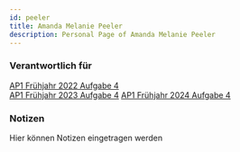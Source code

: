 ```yaml
---
id: peeler
title: Amanda Melanie Peeler
description: Personal Page of Amanda Melanie Peeler
---
```


### Verantwortlich für

[AP1 Frühjahr 2022 Aufgabe 4](../../AP1/2022/ap1f_2022/ap1f_2022_a4.md)  
[AP1 Frühjahr 2023 Aufgabe 4](../../AP1/2023/ap1f_2023/ap1f_2023_a4.md)
[AP1 Frühjahr 2024 Aufgabe 4](../../AP1/2024/ap1f_2024/ap1f_2024_a4.md)

### Notizen
Hier können Notizen eingetragen werden

